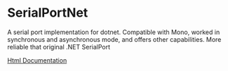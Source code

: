 # SerialPortNet
A serial port implementation for dotnet. Compatible with Mono, worked in synchronous and asynchronous mode, and offers other capabilities. More reliable that original .NET SerialPort

[Html Documentation](https://cdn.rawgit.com/alialavia/SerialPortNet/master/Help/index.html)
